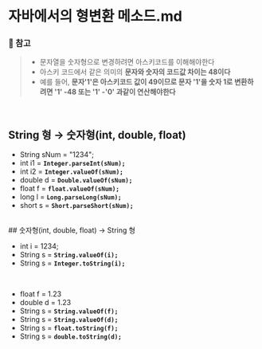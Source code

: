 # 자바에서의 형변환 메소드.md

### 🌟 참고
> - 문자열을 숫자형으로 변경하려면 아스키코드를 이해해야한다 <br>
> - 아스키 코드에서 같은 의미의 **문자와 숫자의 코드값 차이는 48이다**
> - 예를 들어, **문자'1'은 아스키코드 값이 49이므로 문자 '1'을 숫자 1로 변환하려면 '1' -48 또는 '1' -'0' 과같이 연산해야한다**


<br>

## String 형 → 숫자형(int, double, float)
 - String sNum = "1234";
 - int i1 = **`Integer.parseInt(sNum);`**
 - int i2 = **`Integer.valueOf(sNum);`**
 - double d = **`Double.valueOf(sNum);`**
 - float f = **`float.valueOf(sNum);`**
 - long l = **`Long.parseLong(sNum);`**
 - short s = **`Short.parseShort(sNum);`**

<br>
## 숫자형(int, double, float) → String 형 

- int i = 1234;
- String s = **`String.valueOf(i);`**
- String s = **`Integer.toString(i);`**

<br>

- float f = 1.23
- double d = 1.23
- String s = **`String.valueOf(f);`**
- String s = **`String.valueOf(d);`**
- String s = **`float.toString(f);`**
- String s = **`double.toString(d);`**
